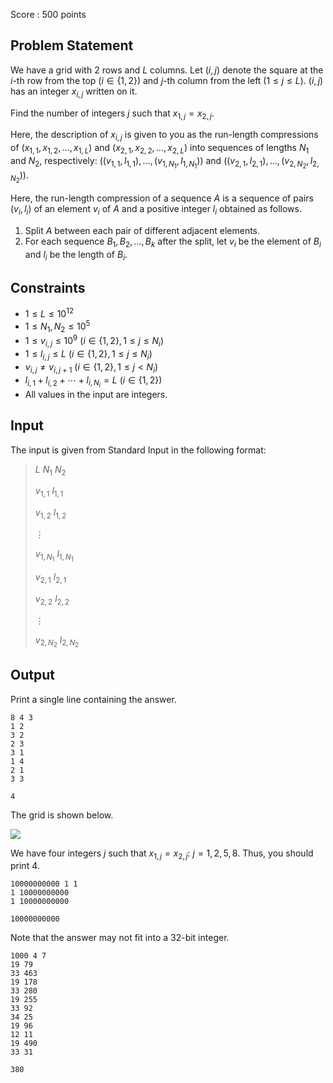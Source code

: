 Score : $500$ points

## Problem Statement

We have a grid with $2$ rows and $L$ columns.
Let $(i,j)$ denote the square at the $i$-th row from the top $(i\in\lbrace1,2\rbrace)$ and $j$-th column from the left $(1\leq j\leq L)$.
$(i,j)$ has an integer $x _ {i,j}$ written on it.

Find the number of integers $j$ such that $x _ {1,j}=x _ {2,j}$.

Here, the description of $x _ {i,j}$ is given to you as the run-length compressions of $(x _ {1,1},x _ {1,2},\ldots,x _ {1,L})$ and $(x _ {2,1},x _ {2,2},\ldots,x _ {2,L})$ into sequences of lengths $N _ 1$ and $N _ 2$, respectively: $((v _ {1,1},l _ {1,1}),\ldots,(v _ {1,N _ 1},l _ {1,N _ 1}))$ and $((v _ {2,1},l _ {2,1}),\ldots,(v _ {2,N _ 2},l _ {2,N _ 2}))$.

Here, the run-length compression of a sequence $A$ is a sequence of pairs $(v _ i,l _ i)$ of an element $v _ i$ of $A$ and a positive integer $l _ i$ obtained as follows.

1. Split $A$ between each pair of different adjacent elements.
2. For each sequence $B _ 1,B _ 2,\ldots,B _ k$ after the split, let $v _ i$ be the element of $B _ i$ and $l _ i$ be the length of $B _ i$.

## Constraints

- $1\leq L\leq 10 ^ {12}$
- $1\leq N _ 1,N _ 2\leq 10 ^ 5$
- $1\leq v _ {i,j}\leq 10 ^ 9\ (i\in\lbrace1,2\rbrace,1\leq j\leq N _ i)$
- $1\leq l _ {i,j}\leq L\ (i\in\lbrace1,2\rbrace,1\leq j\leq N _ i)$
- $v _ {i,j}\neq v _ {i,j+1}\ (i\in\lbrace1,2\rbrace,1\leq j\lt N _ i)$
- $l _ {i,1}+l _ {i,2}+\cdots+l _ {i,N _ i}=L\ (i\in\lbrace1,2\rbrace)$
- All values in the input are integers.

## Input

The input is given from Standard Input in the following format:

> $L$ $N _ 1$ $N _ 2$
> 
> $v _ {1,1}$ $l _ {1,1}$
> 
> $v _ {1,2}$ $l _ {1,2}$
> 
> $\vdots$
> 
> $v _ {1,N _ 1}$ $l _ {1,N _ 1}$
> 
> $v _ {2,1}$ $l _ {2,1}$
> 
> $v _ {2,2}$ $l _ {2,2}$
> 
> $\vdots$
> 
> $v _ {2,N _ 2}$ $l _ {2,N _ 2}$

## Output

Print a single line containing the answer.

```input1
8 4 3
1 2
3 2
2 3
3 1
1 4
2 1
3 3
```

```output1
4
```

The grid is shown below.

![](https://img.atcoder.jp/abc294/14f38720983c464a322b504738344f24.png)

We have four integers $j$ such that $x _ {1,j}=x _ {2,j}$: $j=1,2,5,8$. Thus, you should print $4$.

```input2
10000000000 1 1
1 10000000000
1 10000000000
```

```output2
10000000000
```

Note that the answer may not fit into a $32$-bit integer.

```input3
1000 4 7
19 79
33 463
19 178
33 280
19 255
33 92
34 25
19 96
12 11
19 490
33 31
```

```output3
380
```